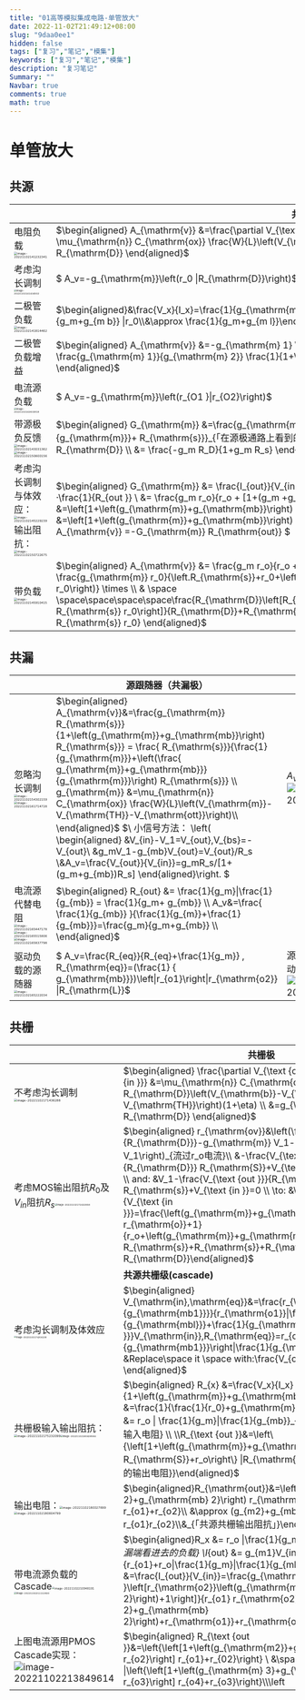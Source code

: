 ```yaml
---
title: "01高等模拟集成电路-单管放大"
date: 2022-11-02T21:49:12+08:00
slug: "9daa0ee1"
hidden: false
tags: ["复习","笔记","模集"]
keywords: ["复习","笔记","模集"]
description: "复习笔记"
Summary: ""
Navbar: true
comments: true
math: true
---
```




<!--more-->

# 单管放大

## 共源

|                                                              | 共源放大                                                     |      |
| ------------------------------------------------------------ | ------------------------------------------------------------ | ---- |
| 电阻负载<img src="https://i.imgur.com/Vv8hNPp.png" alt="image-20221102141232341" style="zoom: 33%;" /> | $\begin{aligned} A_{\mathrm{v}} &=\frac{\partial V_{\text {ow }}}{\partial V_{\mathrm{in}}} \\ &=-R_{\mathrm{D}} \mu_{\mathrm{n}} C_{\mathrm{ox}} \frac{W}{L}\left(V_{\mathrm{in}}-V_{\mathrm{TH}}\right) \\ &=-g_{\mathrm{m}} R_{\mathrm{D}} \end{aligned}$ |      |
| 考虑沟长调制<img src="https://i.imgur.com/BMea8X9.png" alt="image-20221102141434502" style="zoom:25%;" /> | $ A_v=-g_{\mathrm{m}}\left(r_0 \|R_{\mathrm{D}}\right)$      |      |
| 二极管负载<img src="https://i.imgur.com/3i4qKrM.png" alt="image-20221102141814462" style="zoom: 33%;" /> | $\begin{aligned}&\frac{V_x}{I_x}=\frac{1}{g_{\mathrm{m}}+g_{\mathrm{mb}}+r_{\mathrm{n}}^{-1}}\\&=\frac{1}{g_m+g_{m b}} \|r_0\\&\approx \frac{1}{g_m+g_{m l}}\end{aligned}$ |      |
| 二极管负载增益                                               | $\begin{aligned} A_{\mathrm{v}} &=-g_{\mathrm{m} 1} \frac{1}{g_{\mathrm{m} 2}+g_{\mathrm{mb} 2}} \\ &=-\frac{g_{\mathrm{m} 1}}{g_{\mathrm{m} 2}} \frac{1}{1+\eta} \\ &= -\sqrt{\frac{(W / L)_1}{(W / L)_2}} \frac{1}{1+\eta} \end{aligned}$ |      |
| 电流源负载<img src="https://i.imgur.com/FRahT04.png" alt="image-20221102142633818" style="zoom:25%;" /> | $ A_v=-g_{\mathrm{m}}\left(r_{O1 }\|r_{O2}\right)$           |      |
| 带源极负反馈<img src="https://i.imgur.com/XJ9A9lG.png" alt="image-20221102143031362" style="zoom: 33%;" /> <img src="https://i.imgur.com/a9pUwn9.png" alt="image-20221102150600156" style="zoom:33%;" /> | $\begin{aligned} G_{\mathrm{m}} &=\frac{g_{\mathrm{m}}}{1+g_{\mathrm{m}} R_{\mathrm{s}}} = \frac{1}{\frac{1}{g_{\mathrm{m}}}+ R_{\mathrm{s}}}_{「在源极通路上看到的电阻」} \\ A_{\mathrm{v}} &=-G_{\mathrm{m}} R_{\mathrm{D}} \\ &= \frac{-g_m R_D}{1+g_m R_s} \end{aligned}$ |      |
| 考虑沟长调制与体效应：<img src="https://i.imgur.com/viYf6ia.png" alt="image-20221102145229239" style="zoom:33%;" /> 输出阻抗：<img src="https://i.imgur.com/xTpzm19.png" alt="image-20221102150722675" style="zoom:33%;" /> | $\begin{aligned} G_{\mathrm{m}} &= \frac{I_{out}}{V_{in }}=\frac{V_{out}}{V_{in }}·\frac{I_{out}}{V_{ou t }} \\ &=g_m r_o ·\frac{1}{R_{out }} \\ &= \frac{g_m r_o}{r_o + [1+(g_m +g_{mb})r_o]R_s} \\ \\ R_{\text {out }} &=\left[1+\left(g_{\mathrm{m}}+g_{\mathrm{mb}}\right) R_{\mathrm{s}}\right] r_0+R_{\mathrm{s}} \\ &=\left[1+\left(g_{\mathrm{m}}+g_{\mathrm{mb}}\right) r_{\mathrm{b}}\right] R_{\mathrm{s}}+r_0  \end{aligned} \to A_{\mathrm{v}} =-G_{\mathrm{m}} R_{\mathrm{out}} $ |      |
| 带负载<img src="https://i.imgur.com/tpKlcPR.png" alt="image-20221102145910415" style="zoom:33%;" /> | $\begin{aligned} A_{\mathrm{v}} &= \frac{g_m r_o}{r_o + [1+(g_m +g_{mb})r_o]R_s} (R_D //R_{out}) \\  &-\frac{g_{\mathrm{m}} r_0}{\left.R_{\mathrm{s}}+r_0+\left(g_{\mathrm{m}}+g_{\mathrm{mb}}\right) R_{\mathrm{s}} r_0\right)} \times \\  & \space \space\space\space\space\frac{R_{\mathrm{D}}\left[R_{\mathrm{s}}+r_0+\left(g_{\mathrm{m}}+g_{\mathrm{ml}}\right) R_{\mathrm{s}} r_0\right]}{R_{\mathrm{D}}+R_{\mathrm{s}}+r_0+\left(g_{\mathrm{m}}+g_{\mathrm{mb}}\right) R_{\mathrm{s}} r_0} \end{aligned}$ |      |

## 共漏

|                                                              | 源跟随器（共漏极）                                           |                                                              |
| ------------------------------------------------------------ | ------------------------------------------------------------ | ------------------------------------------------------------ |
| 忽略沟长调制<img src="https://i.imgur.com/djFjfuO.png" alt="image-20221102154302159" style="zoom:33%;" /><img src="https://i.imgur.com/pnjBBCl.png" alt="image-20221102161714728" style="zoom:33%;" /> | $\begin{aligned}  A_{\mathrm{v}}&=\frac{g_{\mathrm{m}} R_{\mathrm{s}}}{1+\left(g_{\mathrm{m}}+g_{\mathrm{mb}}\right) R_{\mathrm{s}}} = \frac{ R_{\mathrm{s}}}{\frac{1}{g_{\mathrm{m}}}+\left(\frac{ g_{\mathrm{m}}+g_{\mathrm{mb}}}{g_{\mathrm{m}}}\right) R_{\mathrm{s}}} \\ g_{\mathrm{m}} &=\mu_{\mathrm{n}} C_{\mathrm{ox}} \frac{W}{L}\left(V_{\mathrm{m}}-V_{\mathrm{TH}}-V_{\mathrm{ott}}\right)\\ \end{aligned}$ $\\ 小信号方法： \left( \begin{aligned} &V_{in}-V_1=V_{out},V_{bs}=-V_{out}\\ &g_mV_1-g_{mb}V_{out}=V_{out}/R_s \\&A_v=\frac{V_{out}}{V_{in}}=g_mR_s/[1+(g_m+g_{mb})R_s] \end{aligned}\right. $ | $A_v<1$![image-20221102164212309](https://i.imgur.com/tjI857H.png) |
| 电流源代替电阻<img src="https://i.imgur.com/0bOeGch.png" alt="image-20221102165447178" style="zoom:33%;" /><img src="https://i.imgur.com/uuqs8Rz.png" alt="image-20221102165515806" style="zoom:33%;" /><img src="https://i.imgur.com/uj8r1Bs.png" alt="image-20221102165837798" style="zoom:33%;" /> | $\begin{aligned}  R_{out} &= \frac{1}{g_m}\|\frac{1}{g_{mb}} = \frac{1}{g_m+ g_{mb}} \\ A_v&=\frac{ \frac{1}{g_{mb}} }{\frac{1}{g_{m}}+\frac{1}{g_{mb}}}=\frac{g_m}{g_m+g_{mb}} \\ \end{aligned}$ |                                                              |
| 驱动负载的源随器<img src="https://i.imgur.com/uS5nJb0.png" alt="image-20221102165222034" style="zoom:33%;" /> | $ A_v=\frac{R_{eq}}{R_{eq}+\frac{1}{g_m}} , R_{\mathrm{eq}}=(\frac{1} { g_{\mathrm{mb}}})\left\|r_{o1}\right\|r_{\mathrm{o2}} \|R_{\mathrm{L}}$ | 源随器不一定是有效的驱动器。<img src="https://i.imgur.com/14Oaiph.png" alt="image-20221102171130424" style="zoom:%;" /> |

## 共栅

|                                                              | 共栅极                                                       |                                                              |
| ------------------------------------------------------------ | ------------------------------------------------------------ | ------------------------------------------------------------ |
| 不考虑沟长调制<img src="https://i.imgur.com/F2b2qCQ.png" alt="image-20221102171436288" style="zoom:33%;" /> | $\begin{aligned} \frac{\partial V_{\text {out }}}{\partial V_{\text {in }}} &=\mu_{\mathrm{n}} C_{\mathrm{ox}} \frac{W}{L} R_{\mathrm{D}}\left(V_{\mathrm{b}}-V_{\mathrm{in}}-V_{\mathrm{TH}}\right)(1+\eta) \\ &=g_{\mathrm{m}}(1+\eta) R_{\mathrm{D}} \end{aligned}$ | 体效应使共栅级的等效跨导变大了                               |
| 考虑MOS输出阻抗$R_0$及$V_{in}$阻抗$R_s$<img src="https://i.imgur.com/dHmKEQK.png" alt="image-20221102172432858" style="zoom: 25%;" /> | $\begin{aligned} r_{\mathrm{ov}}&\left(\frac{-V_{\text {out }}}{R_{\mathrm{D}}}-g_{\mathrm{m}} V_1-g_{\text {inb }} V_1\right)_{流过r_o电流}\\ &-\frac{V_{\text {out }}}{R_{\mathrm{D}}} R_{\mathrm{S}}+V_{\text {in }}=V_{\text {out }} \\ and: &V_1-\frac{V_{\text {out }}}{R_{\mathrm{D}}} R_{\mathrm{s}}+V_{\text {in }}=0 \\ \to: &\frac{V_{\text {out }}}{V_{\text {in }}}=\frac{\left(g_{\mathrm{m}}+g_{\mathrm{mb}}\right) r_{\mathrm{o}}+1}{r_o+\left(g_{\mathrm{m}}+g_{\mathrm{mb}}\right) r_o R_{\mathrm{s}}+R_{\mathrm{s}}+R_{\mathrm{D}}} R_{\mathrm{D}}\end{aligned}$ |                                                              |
|                                                              | **共源共栅级(cascade)**                                      |                                                              |
| 考虑沟长调制及体效应<img src="https://i.imgur.com/o1nGKco.png" alt="image-20221102174204138" style="zoom:23%;" /> | $\begin{aligned} V_{\mathrm{in},\mathrm{eq}}&=\frac{r_{\mathrm{o1}}\|\frac{1}{g_{\mathrm{mb1}}}}{r_{\mathrm{o1}}\|\frac{1}{g_{\mathrm{mbl}}}+\frac{1}{g_{\mathrm{m1} }}}V_{\mathrm{in}},R_{\mathrm{eq}}=r_{on}\left\|\frac{1}{g_{\mathrm{mb1}}}\right\|\frac{1}{g_{\mathrm{m} 1}}\\ &Replace\space it \space with:\frac{V_{out}}{V_{in}}  \end{aligned}$ |                                                              |
| 共栅极输入输出阻抗：<img src="https://i.imgur.com/PSNCVA1.png" alt="image-20221102175232099" style="zoom:33%;" /><img src="https://i.imgur.com/yYPaM4G.png" alt="image-20221102180428584" style="zoom: 25%;" /> | $\begin{aligned} R_{x} &=\frac{V_x}{I_x} =\frac{r_0}{1+\left(g_{\mathrm{m}}+g_{\mathrm{mb}}\right) r_0} \\ &=\frac{1}{\frac{1}{r_0}+g_{\mathrm{m}}+g_{\mathrm{mht}}} \\ &= r_o \| \frac{1}{g_m}\|\frac{1}{g_{mb}}_{理想电流源负载的共栅极输入电阻} \\ \\R_{\text {out }}&=\left\{\left[1+\left(g_{\mathrm{m}}+g_{\mathrm{mb}}\right) r_o\right] R_{\mathrm{S}}+r_o\right\} \|R_{\mathrm{D}_{带源级负反馈共栅极的输出电阻}}\end{aligned}$ |                                                              |
| 输出电阻：<img src="https://i.imgur.com/YDOoNDu.png" alt="image-20221102180027899" style="zoom:33%;" /><img src="https://i.imgur.com/HviITz5.png" alt="image-20221102180604799" style="zoom:33%;" /> | $\begin{aligned}R_{\mathrm{out}}&=\left[1+\left(g_{\mathrm{m} 2}+g_{\mathrm{mb} 2}\right) r_{\mathrm{o2}}\right] r_{o1}+r_{o2}\\ &\approx (g_{m2}+g_{mb2})\cdot r_{o1}r_{o2}\\&_{「共源共栅输出阻抗」}\end{aligned}$ |                                                              |
| 带电流源负载的Cascade<img src="https://i.imgur.com/sX8RfcM.png" alt="image-20221102210948191" style="zoom: 30%;" /><img src="https://i.imgur.com/sFcbz94.png" alt="image-20221102211113920" style="zoom:25%;" /> | $\begin{aligned}R_x &= r_o \|\frac{1}{g_m}\|\frac{1}{g_{mb}}_{M_1漏端看进去的负载} \\I_{out} &= g_{m1}V_{in}\frac{r_{o1}}{r_{o1}+r_o\|\frac{1}{g_m}\|\frac{1}{g_{mb}} } \\ G_m &=\frac{I_{out}}{V_{in}}=\frac{g_{\mathrm{m} 1} r_{\mathrm{o1} }\left[r_{\mathrm{o2}}\left(g_{\mathrm{m} 2}+g_{\mathrm{mb} 2}\right)+1\right]}{r_{o1} r_{\mathrm{o2}}\left(g_{\mathrm{m} 2}+g_{\mathrm{mb} 2}\right)+r_{\mathrm{o1}}+r_{\mathrm{o2}}}\\|A_v|&=G_mR_{out}=g_{\mathrm{m} 1} r_{\mathrm{o1} }\left[r_{\mathrm{o2}}\left(g_{\mathrm{m} 2}+g_{\mathrm{mb} 2}\right)+1\right] \end{aligned}$ | $\begin{aligned}if       \space G_{m}&\approx g_m\\ then\space|A_v|&= g_{m1}R_{out} \end{aligned}$ |
| 上图电流源用PMOS Cascade实现：![image-20221102213849614](https://i.imgur.com/M7cU78A.png) | $\begin{aligned} R_{\text {out }}&=\left\{\left[1+\left(g_{\mathrm{m2}}+g_{\mathrm{mb2}}\right) r_{o2}\right] r_{o1}+r_{02}\right\} \\ &\space \space\space\space \|\left\{\left[1+\left(g_{\mathrm{m} 3}+g_{\mathrm{mb3}}\right) r_{o3}\right] r_{o4}+r_{o3}\right\}\\\\\left|A_v \right| &\approx g_{\mathrm{m} 1}\left[\left(g_{\mathrm{m} 2} r_{\mathrm{n} 2} r_{\mathrm{m} 1}\right)\|\left(g_{\mathrm{m} 3} r_{03} r_{\mathrm{m} 3}\right)\right]  \end{aligned}$ |                                                              |
